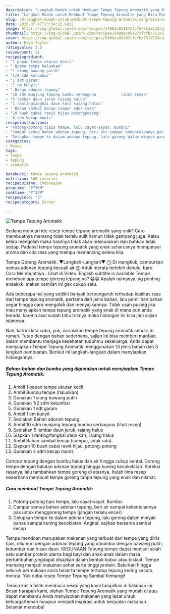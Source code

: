 ```yaml
---
description: "Langkah Mudah untuk Membuat Tempe Tepung Aromatik yang Bisa Manjain Lidah"
title: "Langkah Mudah untuk Membuat Tempe Tepung Aromatik yang Bisa Manjain Lidah"
slug: 78-langkah-mudah-untuk-membuat-tempe-tepung-aromatik-yang-bisa-manjain-lidah
date: 2020-07-17T13:34:23.682Z
image: https://img-global.cpcdn.com/recipes/5408ac85107cfcfb/751x532cq70/tempe-tepung-aromatik-foto-resep-utama.jpg
thumbnail: https://img-global.cpcdn.com/recipes/5408ac85107cfcfb/751x532cq70/tempe-tepung-aromatik-foto-resep-utama.jpg
cover: https://img-global.cpcdn.com/recipes/5408ac85107cfcfb/751x532cq70/tempe-tepung-aromatik-foto-resep-utama.jpg
author: Elva Taylor
ratingvalue: 3.6
reviewcount: 11
recipeingredient:
- "1 papan tempe ukuran kecil"
- " Bumbu tempe haluskan"
- "1 siung bawang putih"
- "1/2 sdm ketumbar"
- "1 sdt garam"
- "1 cm kunyit"
- " Bahan adonan tepung"
- "10 sdm munjung tepung bumbu serbaguna           lihat resep"
- "5 lembar daun jeruk rajang halus"
- "1 rantingtangkai daun kari rajang halus"
- " Bahan sambal kecap campur aduk rata"
- "10 buah cabai rawit hijau potongpotong"
- "4 sdm kecap manis"
recipeinstructions:
- "Potong-potong tipis tempe, lalu sayat-sayat. Bumbui"
- "Campur semua bahan adonan tepung, beri air sampai kekentalannya pas untuk menggoreng tempe (jangan terlalu encer)"
- "Celupkan tempe ke dalam adonan tepung, lalu goreng dalam minyak panas sampai kuning kecoklatan. Angkat, sajikan bersama sambal kecap"
categories:
- Resep
tags:
- tempe
- tepung
- aromatik

katakunci: tempe tepung aromatik 
nutrition: 160 calories
recipecuisine: Indonesian
preptime: "PT36M"
cooktime: "PT37M"
recipeyield: "3"
recipecategory: Dinner

---
```



![Tempe Tepung Aromatik](https://img-global.cpcdn.com/recipes/5408ac85107cfcfb/751x532cq70/tempe-tepung-aromatik-foto-resep-utama.jpg)

Sedang mencari ide resep tempe tepung aromatik yang unik? Cara membuatnya memang tidak terlalu sulit namun tidak gampang juga. Kalau keliru mengolah maka hasilnya tidak akan memuaskan dan bahkan tidak sedap. Padahal tempe tepung aromatik yang enak seharusnya mempunyai aroma dan cita rasa yang mampu memancing selera kita.

Tempe Goreng Aromatik. ▼Langkah-Langkah▼ ⓵ Di mangkuk, campurkan semua adonan tepung kecuali air ⓶ Aduk merata terlebih dahulu, baru. Cara Membuatnya : Lihat di Video. English subtitle is available Tempe mendoan apa tempe goreng tepung ya? 😁😁 Apalah namanya, yg penting enaakkk. makan cemilan ini gak cukup satu.

Ada beberapa hal yang sedikit banyak berpengaruh terhadap kualitas rasa dari tempe tepung aromatik, pertama dari jenis bahan, lalu pemilihan bahan segar hingga cara mengolah dan menyajikannya. Tidak usah pusing jika mau menyiapkan tempe tepung aromatik yang enak di mana pun anda berada, karena asal sudah tahu triknya maka hidangan ini bisa jadi sajian istimewa.


Nah, kali ini kita coba, yuk, variasikan tempe tepung aromatik sendiri di rumah. Tetap dengan bahan sederhana, sajian ini bisa memberi manfaat dalam membantu menjaga kesehatan tubuhmu sekeluarga. Anda dapat menyiapkan Tempe Tepung Aromatik menggunakan 13 jenis bahan dan 3 langkah pembuatan. Berikut ini langkah-langkah dalam menyiapkan hidangannya.

<!--inarticleads1-->

##### Bahan-bahan dan bumbu yang digunakan untuk menyiapkan Tempe Tepung Aromatik:

1. Ambil 1 papan tempe ukuran kecil
1. Ambil  Bumbu tempe (haluskan)
1. Gunakan 1 siung bawang putih
1. Gunakan 1/2 sdm ketumbar
1. Gunakan 1 sdt garam
1. Ambil 1 cm kunyit
1. Sediakan  Bahan adonan tepung:
1. Ambil 10 sdm munjung tepung bumbu serbaguna           (lihat resep)
1. Sediakan 5 lembar daun jeruk, rajang halus
1. Siapkan 1 ranting/tangkai daun kari, rajang halus
1. Ambil  Bahan sambal kecap (campur, aduk rata)
1. Siapkan 10 buah cabai rawit hijau, potong-potong
1. Gunakan 4 sdm kecap manis


Campur tepung dengan bumbu halus dan air hingga cukup kental. Goreng tempe dengan balutan adonan tepung hingga kuning kecokelatan. Koreksi rasanya, lalu tambahkan tempe goreng di atasnya. Itulah lima resep sederhana membuat tempe goreng tanpa tepung yang enak dan nikmat. 

<!--inarticleads2-->

##### Cara membuat Tempe Tepung Aromatik:

1. Potong-potong tipis tempe, lalu sayat-sayat. Bumbui
1. Campur semua bahan adonan tepung, beri air sampai kekentalannya pas untuk menggoreng tempe (jangan terlalu encer)
1. Celupkan tempe ke dalam adonan tepung, lalu goreng dalam minyak panas sampai kuning kecoklatan. Angkat, sajikan bersama sambal kecap


Tempe mendoan merupakan makanan yang terbuat dari tempe yang diiris tipis, dilumuri dengan adonan tepung yang dibumbui dengan bawang putih, ketumbar dan irisan daun. KEGUNAAN Tepung ternpe dapat menjadi salah satu sumber protein utama bagi bayi dan anak-anak dalam masa pertumbuhan,yngdapat disajikan dalam bentuk bubur atau biskuit. Tempe memang menjadi makanan sehat serta tinggi protein. Balurkan hingga seluruh permukaan sosis beserta tempe tertutup tepung kering secara merata. Yuk coba resep Tempe Tepung Sambal Kemangi! 

Terima kasih telah membaca resep yang kami tampilkan di halaman ini. Besar harapan kami, olahan Tempe Tepung Aromatik yang mudah di atas dapat membantu Anda menyiapkan makanan yang lezat untuk keluarga/teman maupun menjadi inspirasi untuk berjualan makanan. Selamat mencoba!

